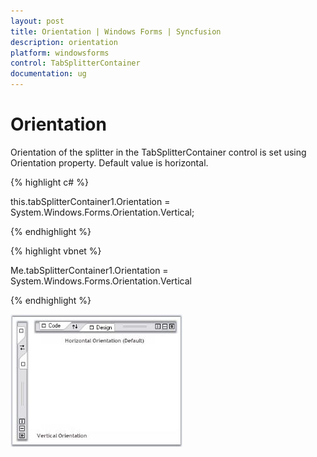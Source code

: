 ```yaml
---
layout: post
title: Orientation | Windows Forms | Syncfusion
description: orientation
platform: windowsforms
control: TabSplitterContainer 
documentation: ug
---
```


# Orientation

Orientation of the splitter in the TabSplitterContainer control is set using Orientation property. Default value is horizontal.

{% highlight c# %}



this.tabSplitterContainer1.Orientation = System.Windows.Forms.Orientation.Vertical;

{% endhighlight %}

{% highlight vbnet %}



Me.tabSplitterContainer1.Orientation = System.Windows.Forms.Orientation.Vertical

{% endhighlight %}

![](Orientation_images/Orientation_img1.jpeg)



